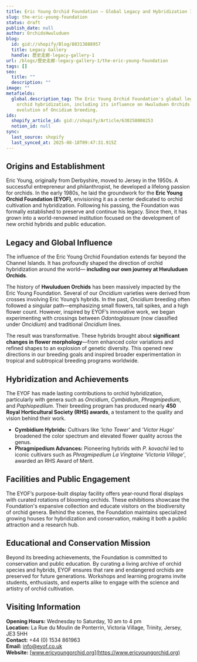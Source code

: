 ```yaml
---
title: Eric Young Orchid Foundation – Global Legacy and Hybridization Impact
slug: the-eric-young-foundation
status: draft
publish_date: null
author: OrchidsHwuluduen
blog:
  id: gid://shopify/Blog/88313888957
  title: Legacy Gallery
  handle: 歷史走廊-legacy-gallery-1
url: /blogs/歷史走廊-legacy-gallery-1/the-eric-young-foundation
tags: []
seo:
  title: ""
  description: ""
image: ""
metafields:
  global.description_tag: The Eric Young Orchid Foundation's global legacy in
    orchid hybridization, including its influence on Hwuluduen Orchids and the
    evolution of Oncidium breeding.
ids:
  shopify_article_id: gid://shopify/Article/630258008253
  notion_id: null
sync:
  last_source: shopify
  last_synced_at: 2025-08-18T09:47:31.915Z
---
```


## Origins and Establishment

Eric Young, originally from Derbyshire, moved to Jersey in the 1950s. A successful entrepreneur and philanthropist, he developed a lifelong passion for orchids. In the early 1980s, he laid the groundwork for the **Eric Young Orchid Foundation (EYOF)**, envisioning it as a center dedicated to orchid cultivation and hybridization. Following his passing, the Foundation was formally established to preserve and continue his legacy. Since then, it has grown into a world-renowned institution focused on the development of new orchid hybrids and public education.

## Legacy and Global Influence

The influence of the Eric Young Orchid Foundation extends far beyond the Channel Islands. It has profoundly shaped the direction of orchid hybridization around the world— **including our own journey at Hwuluduen Orchids**.

The history of **Hwuluduen Orchids** has been massively impacted by the Eric Young Foundation. Several of our _Oncidium_ varieties were derived from crosses involving Eric Young’s hybrids. In the past, _Oncidium_ breeding often followed a singular path—emphasizing small flowers, tall spikes, and a high flower count. However, inspired by EYOF’s innovative work, we began experimenting with crossings between _Odontoglossum_ (now classified under _Oncidium_) and traditional _Oncidium_ lines.

The result was transformative. These hybrids brought about **significant changes in flower morphology**—from enhanced color variations and refined shapes to an explosion of genetic diversity. This opened new directions in our breeding goals and inspired broader experimentation in tropical and subtropical breeding programs worldwide.

## Hybridization and Achievements

The EYOF has made lasting contributions to orchid hybridization, particularly with genera such as _Oncidium_, _Cymbidium_, _Phragmipedium_, and _Paphiopedilum_. Their breeding program has produced nearly **450 Royal Horticultural Society (RHS) awards**, a testament to the quality and vision behind their work.

*   **Cymbidium Hybrids:** Cultivars like _'Icho Tower'_ and _'Victor Hugo'_ broadened the color spectrum and elevated flower quality across the genus.
*   **Phragmipedium Advances:** Pioneering hybrids with _P. kovachii_ led to iconic cultivars such as _Phragmipedium La Vingtaine 'Victoria Village'_, awarded an RHS Award of Merit.

## Facilities and Public Engagement

The EYOF’s purpose-built display facility offers year-round floral displays with curated rotations of blooming orchids. These exhibitions showcase the Foundation's expansive collection and educate visitors on the biodiversity of orchid genera. Behind the scenes, the Foundation maintains specialized growing houses for hybridization and conservation, making it both a public attraction and a research hub.

## Educational and Conservation Mission

Beyond its breeding achievements, the Foundation is committed to conservation and public education. By curating a living archive of orchid species and hybrids, EYOF ensures that rare and endangered orchids are preserved for future generations. Workshops and learning programs invite students, enthusiasts, and experts alike to engage with the science and artistry of orchid cultivation.

## Visiting Information

**Opening Hours:** Wednesday to Saturday, 10 am to 4 pm  
**Location:** La Rue du Moulin de Ponterrin, Victoria Village, Trinity, Jersey, JE3 5HH  
**Contact:** +44 (0) 1534 861963  
**Email:** [info@eyof.co.uk](mailto:info@eyof.co.uk)  
**Website:** [www.ericyoungorchid.org](https://www.ericyoungorchid.org)